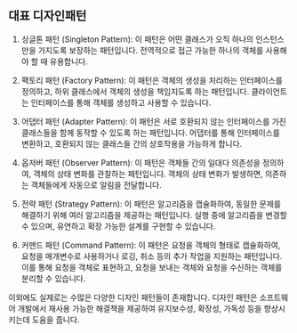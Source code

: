 ## 대표 디자인패턴

1. 싱글톤 패턴 (Singleton Pattern): 이 패턴은 어떤 클래스가 오직 하나의 인스턴스만을 가지도록 보장하는 패턴입니다. 전역적으로 접근 가능한 하나의 객체를 사용해야 할 때 유용합니다.

2. 팩토리 패턴 (Factory Pattern): 이 패턴은 객체의 생성을 처리하는 인터페이스를 정의하고, 하위 클래스에서 객체의 생성을 책임지도록 하는 패턴입니다. 클라이언트는 인터페이스를 통해 객체를 생성하고 사용할 수 있습니다.

3. 어댑터 패턴 (Adapter Pattern): 이 패턴은 서로 호환되지 않는 인터페이스를 가진 클래스들을 함께 동작할 수 있도록 하는 패턴입니다. 어댑터를 통해 인터페이스를 변환하고, 호환되지 않는 클래스들 간의 상호작용을 가능하게 합니다.

4. 옵저버 패턴 (Observer Pattern): 이 패턴은 객체들 간의 일대다 의존성을 정의하여, 객체의 상태 변화를 관찰하는 패턴입니다. 객체의 상태 변화가 발생하면, 의존하는 객체들에게 자동으로 알림을 전달합니다.

5. 전략 패턴 (Strategy Pattern): 이 패턴은 알고리즘을 캡슐화하여, 동일한 문제를 해결하기 위해 여러 알고리즘을 제공하는 패턴입니다. 실행 중에 알고리즘을 변경할 수 있으며, 유연하고 확장 가능한 설계를 구현할 수 있습니다.

6. 커맨드 패턴 (Command Pattern): 이 패턴은 요청을 객체의 형태로 캡슐화하여, 요청을 매개변수로 사용하거나 로깅, 취소 등의 추가 작업을 지원하는 패턴입니다. 이를 통해 요청을 객체로 표현하고, 요청을 보내는 객체와 요청을 수신하는 객체를 분리할 수 있습니다.

이외에도 실제로는 수많은 다양한 디자인 패턴들이 존재합니다. 디자인 패턴은 소프트웨어 개발에서 재사용 가능한 해결책을 제공하여 유지보수성, 확장성, 가독성 등을 향상시키는데 도움을 줍니다.
